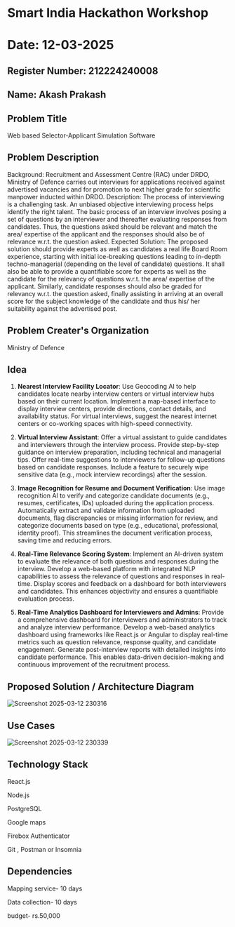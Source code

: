 # Smart India Hackathon Workshop
# Date: 12-03-2025
## Register Number: 212224240008
## Name: Akash Prakash
## Problem Title
Web based Selector-Applicant Simulation Software
## Problem Description
Background: Recruitment and Assessment Centre (RAC) under DRDO, Ministry of Defence carries out interviews for applications received against advertised vacancies and for promotion to next higher grade for scientific manpower inducted within DRDO. Description: The process of interviewing is a challenging task. An unbiased objective interviewing process helps identify the right talent. The basic process of an interview involves posing a set of questions by an interviewer and thereafter evaluating responses from candidates. Thus, the questions asked should be relevant and match the area/ expertise of the applicant and the responses should also be of relevance w.r.t. the question asked. Expected Solution: The proposed solution should provide experts as well as candidates a real life Board Room experience, starting with initial ice-breaking questions leading to in-depth techno-managerial (depending on the level of candidate) questions. It shall also be able to provide a quantifiable score for experts as well as the candidate for the relevancy of questions w.r.t. the area/ expertise of the applicant. Similarly, candidate responses should also be graded for relevancy w.r.t. the question asked, finally assisting in arriving at an overall score for the subject knowledge of the candidate and thus his/ her suitability against the advertised post.

## Problem Creater's Organization
Ministry of Defence

## Idea
1. **Nearest Interview Facility Locator**: Use Geocoding AI to help candidates locate nearby interview centers or virtual interview hubs based on their current location. Implement a map-based interface to display interview centers, provide directions, contact details, and availability status. For virtual interviews, suggest the nearest internet centers or co-working spaces with high-speed connectivity.

2. **Virtual Interview Assistant**: Offer a virtual assistant to guide candidates and interviewers through the interview process. Provide step-by-step guidance on interview preparation, including technical and managerial tips. Offer real-time suggestions to interviewers for follow-up questions based on candidate responses. Include a feature to securely wipe sensitive data (e.g., mock interview recordings) after the session.

3. **Image Recognition for Resume and Document Verification**: Use image recognition AI to verify and categorize candidate documents (e.g., resumes, certificates, IDs) uploaded during the application process. Automatically extract and validate information from uploaded documents, flag discrepancies or missing information for review, and categorize documents based on type (e.g., educational, professional, identity proof). This streamlines the document verification process, saving time and reducing errors.

4. **Real-Time Relevance Scoring System**: Implement an AI-driven system to evaluate the relevance of both questions and responses during the interview. Develop a web-based platform with integrated NLP capabilities to assess the relevance of questions and responses in real-time. Display scores and feedback on a dashboard for both interviewers and candidates. This enhances objectivity and ensures a quantifiable evaluation process.

5. **Real-Time Analytics Dashboard for Interviewers and Admins**: Provide a comprehensive dashboard for interviewers and administrators to track and analyze interview performance. Develop a web-based analytics dashboard using frameworks like React.js or Angular to display real-time metrics such as question relevance, response quality, and candidate engagement. Generate post-interview reports with detailed insights into candidate performance. This enables data-driven decision-making and continuous improvement of the recruitment process.
   

## Proposed Solution / Architecture Diagram

![Screenshot 2025-03-12 230316](https://github.com/user-attachments/assets/3d0346a5-4cfb-481e-8b4c-4cefe6fbf9ae)

## Use Cases
![Screenshot 2025-03-12 230339](https://github.com/user-attachments/assets/3f35e600-cfb5-4852-9e18-3d0e7edf5d7f)


## Technology Stack
React.js

Node.js 

PostgreSQL

Google maps

Firebox Authenticator

Git , Postman or Insomnia

## Dependencies

Mapping service- 10 days

Data collection- 10 days

budget- rs.50,000
